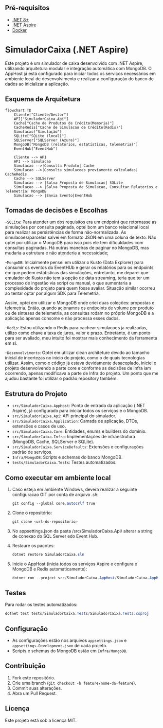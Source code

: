 ## Pré-requisitos

- [.NET 8+](https://dotnet.microsoft.com/download)
- [.NET Aspire](https://learn.microsoft.com/en-us/dotnet/aspire/get-started/aspire-overview)
- [Docker](https://www.docker.com/)

# SimuladorCaixa (.NET Aspire)

Este projeto é um simulador de caixa desenvolvido com .NET Aspire, utilizando arquitetura modular e integração automática com MongoDB. O AppHost já está configurado para iniciar todos os serviços necessários em ambiente local de desenvolvimento e realizar a configuração do banco de dados ao inicializar a aplicação.

## Esquema de Arquitetura

```mermaid
flowchart TD
	Cliente["Cliente/Gestor"]
	API["SimuladorCaixa.Api"]
	Cache["Cache de Produtos de Crédito(Memoria)"]
	CacheRedis["Cache de Simulacao de Crédito(Redis)"]
	Simulacao["Simulação"]
	SQLite["SQLite (local)"]
    SQLServer["SQLServer (Azure)"]
	MongoDB["MongoDB (relatórios, estatísticas, telemetria)"]
	EventHub["EventHub"]

	Cliente --> API
	API --> Simulacao
	Simulacao -->|Consulta Produto| Cache
	Simulacao -->|Consulta simulacoes previamente calculadas| CacheRedis
    Cache --> SQLServer
	Simulacao --> |Salva Proposta de Simulacao| SQLite
	Simulacao --> |Salva Proposta de Simulacao, Consultar Relatorios e Telemetria| MongoDB
	Simulacao --> |Envia Evento|EventHub
```



## Tomadas de decisões e Escolhas

-`SQLite`: Para atender um dos requisitos era um endpoint que retornasse as simulações por consulta paginada, optei bom um banco relacional local para realizar as persistências de forma não-normalizada. As simulacoes/parcelas salvei em formato JSON em uma coluna de texto. Não optei por utilizar o MongoDB para isso pois ele tem dificuldades com consultas paginadas. Há outras maneiras de paginar no MongoDB, mas mudaria a estrutura e não atenderia a necessidade;

-`MongoDB`: Inicialmente pensei em utilizar o Kusto (Data Explorer) para consumir os eventos do EventHUb e gerar os relatórios para os endpoints em que pedem estatisticas das simulações, entretanto, me deparei que emulador do Kusto não tem a opção de data streaming, teria que ter um processo de ingestão via script ou manual, o que aumentaria a complexidade do projeto para quem fosse avaliar. Situação similar ocorreu ao tentar optar por algum SDK para Telemetria. 

Assim, optei em utilizar o MongoDB onde criei duas coleções: propostas e telemetria. Então, quando acionamos os endpoints de volume por produto ou de sinteses de telemetria, as consultas rodam no próprio MongoDB e a aplicação apenas consome e não processa esses dados.

-`Redis`: Estou utilizando o Redis para cachear simulacoes ja realizadas, utilizo como chave a taxa de juros, valor e prazo. Entretanto, é um ponto para ser avaliado, meu intuito foi mostrar mais conhecimento da ferramenta em si.

-`Desenvolvimento`: Optei em utilizar clean architeture devido ao tamanho inicial de incertezas no inicio do projeto, como o de quais tecnologias utilizar. Assim, como o código já estava devidamente desacoplado, iniciei o projeto desenvolvendo a parte core e conforme as decisões de Infra iam ocorrendo, apenas modificava a parte de Infra do projeto. Um ponto que me ajudou bastante foi utilizar o padrão repository também.

## Estrutura do Projeto

- `src/SimuladorCaixa.AppHost`: Ponto de entrada da aplicação (.NET Aspire), já configurado para iniciar todos os serviços e o MongoDB.
- `src/SimuladorCaixa.Api`: API principal do simulador.
- `src/SimuladorCaixa.Application`: Camada de aplicação, DTOs, extensões e casos de uso.
- `src/SimuladorCaixa.Core`: Entidades, enums e builders do domínio.
- `src/SimuladorCaixa.Infra`: Implementações de infraestrutura (MongoDB, Cache, SQLServer e SQLite).
- `src/SimuladorCaixa.ServiceDefaults`: Extensões e configurações padrão de serviços.
- `Infra/MongoDB`: Scripts e schemas do banco MongoDB.
- `tests/SimuladorCaixa.Tests`: Testes automatizados.


## Como executar em ambiente local

1. Caso esteja em ambiente Windows, devera realizar a seguinte configuracao GIT por conta de arquivo .sh:
	```powershell
	git config --global core.autocrlf true
	```
 
2. Clone o repositório:
	```powershell
	git clone <url-do-repositorio>
	```
 
3. No appsettings.json da pasta /src/SimuladorCaixa.Api/ alterar a string de conexao do SQL Server edo Event Hub.

4. Restaure os pacotes:
	```powershell
	dotnet restore SimuladorCaixa.sln
	```

5. Inicie o AppHost (inicia todos os serviços Aspire e configura o MongoDB e Redis automaticamente):
	```powershell
	dotnet run --project src/SimuladorCaixa.AppHost/SimuladorCaixa.AppHost.csproj
	```

## Testes

Para rodar os testes automatizados:
```powershell
dotnet test tests/SimuladorCaixa.Tests/SimuladorCaixa.Tests.csproj
```

## Configuração

- As configurações estão nos arquivos `appsettings.json` e `appsettings.Development.json` de cada projeto.
- Scripts e schemas do MongoDB estão em `Infra/MongoDB`.

## Contribuição

1. Fork este repositório.
2. Crie uma branch (`git checkout -b feature/nome-da-feature`).
3. Commit suas alterações.
4. Abra um Pull Request.

## Licença

Este projeto está sob a licença MIT.
